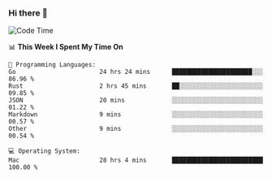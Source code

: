 ### Hi there 👋

<!--
**CrazyCollin/crazycollin** is a ✨ _special_ ✨ repository because its `README.md` (this file) appears on your GitHub profile.

Here are some ideas to get you started:

- 🔭 I’m currently working on ...
- 🌱 I’m currently learning ...
- 👯 I’m looking to collaborate on ...
- 🤔 I’m looking for help with ...
- 💬 Ask me about ...
- 📫 How to reach me: ...
- 😄 Pronouns: ...
- ⚡ Fun fact: ...
-->

<!--START_SECTION:waka-->
![Code Time](http://img.shields.io/badge/Code%20Time-3%2C555%20hrs%2047%20mins-blue)

📊 **This Week I Spent My Time On** 

```text
💬 Programming Languages: 
Go                       24 hrs 24 mins      ██████████████████████░░░   86.96 % 
Rust                     2 hrs 45 mins       ██░░░░░░░░░░░░░░░░░░░░░░░   09.85 % 
JSON                     20 mins             ░░░░░░░░░░░░░░░░░░░░░░░░░   01.22 % 
Markdown                 9 mins              ░░░░░░░░░░░░░░░░░░░░░░░░░   00.57 % 
Other                    9 mins              ░░░░░░░░░░░░░░░░░░░░░░░░░   00.54 % 

💻 Operating System: 
Mac                      28 hrs 4 mins       █████████████████████████   100.00 % 
```


<!--END_SECTION:waka-->
